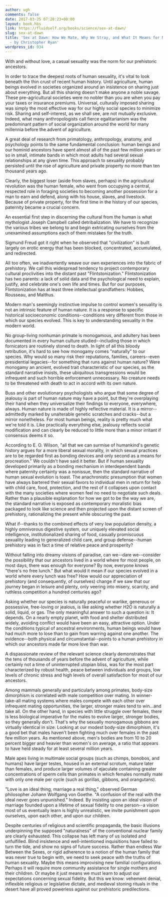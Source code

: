 ```yaml
---
author: ugh
comments: false
date: 2017-03-25 07:28:23+00:00
layout: book.hbs
link: https://fluidself.org/books/science/sex-at-dawn/
slug: sex-at-dawn
title: 'Sex at Dawn: How We Mate, Why We Stray, and What It Means for Modern Relationships
  - by Christopher Ryan'
wordpress_id: 934
---
```


With and without love, a casual sexuality was the norm for our prehistoric ancestors.

In order to trace the deepest roots of human sexuality, it's vital to look beneath the thin crust of recent human history. Until agriculture, human beings evolved in societies organized around an insistence on sharing just about everything. But all this sharing doesn't make anyone a noble savage. These pre-agricultural societies were no nobler than you are when you pay your taxes or insurance premiums. Universal, culturally imposed sharing was simply the most effective way for our highly social species to minimize risk. Sharing and self-interest, as we shall see, are not mutually exclusive. Indeed, what many anthropologists call fierce egalitarianism was the predominant pattern of social organization around the world for many millennia before the advent of agriculture.

A great deal of research from primatology, anthropology, anatomy, and psychology points to the same fundamental conclusion: human beings and our hominid ancestors have spent almost all of the past few million years or so in small, intimate bands in which most adults had several sexual relationships at any given time. This approach to sexuality probably persisted until the rise of agriculture and private property no more than ten thousand years ago.

Clearly, the biggest loser (aside from slaves, perhaps) in the agricultural revolution was the human female, who went from occupying a central, respected role in foraging societies to becoming another possession for a man to earn and defend, along with his house, slaves, and livestock. Because of private property, for the first time in the history of our species, paternity became a crucial concern.

An essential first step in discerning the cultural from the human is what mythologist Joseph Campbell called detribalization. We have to recognize the various tribes we belong to and begin extricating ourselves from the unexamined assumptions each of them mistakes for the truth.

Sigmund Freud got it right when he observed that "civilization" is built largely on erotic energy that has been blocked, concentrated, accumulated, and redirected.

All too often, we inadvertently weave our own experiences into the fabric of prehistory. We call this widespread tendency to project contemporary cultural proclivities into the distant past "Flintstonization." Flintstonization has two parents: a lack of solid data and the psychological need to explain, justify, and celebrate one's own life and times. But for our purposes, Flintstonization has at least three intellectual grandfathers: Hobbes, Rousseau, and Malthus.

Modern man's seemingly instinctive impulse to control women's sexuality is not an intrinsic feature of human nature. It is a response to specific historical socioeconomic conditions--conditions very different from those in which our species evolved. This is key to understanding sexuality in the modern world.

No group-living nonhuman primate is monogamous, and adultery has been documented in every human culture studied--including those in which fornicators are routinely stoned to death. In light of all this bloody retribution, it's hard to see how monogamy comes "naturally" to our species. Why would so many risk their reputations, families, careers--even presidential legacies--for something that runs against human nature? Were monogamy an ancient, evolved trait characteristic of our species, as the standard narrative insists, these ubiquitous transgressions would be infrequent and such horrible enforcement unnecessary. No creature needs to be threatened with death to act in accord with its own nature.

Buss and other evolutionary psychologists who argue that some degree of jealousy is part of human nature may have a point, but they're overplaying their hand when they universalize their findings to everyone, everywhere, always. Human nature is made of highly reflective material. It is a mirror--admittedly marked by unalterable genetic scratches and cracks--but a mirror nonetheless. For most human beings, reality is pretty much what we're told it is. Like practically everything else, jealousy reflects social modification and can clearly be reduced to little more than a minor irritant if consensus deems it so.

According to E. O. Wilson, "all that we can surmise of humankind's genetic history argues for a more liberal sexual morality, in which sexual practices are to be regarded first as bonding devices and only second as a means for procreation." We couldn't have said it better. But if human sexuality developed primarily as a bonding mechanism in interdependent bands where paternity certainty was a nonissue, then the standard narrative of human sexual evolution is toast. The anachronistic presumption that women have always bartered their sexual favors to individual men in return for help with child care, food, protection, and the rest of it collapses upon contact with the many societies where women feel no need to negotiate such deals. Rather than a plausible explanation for how we got to be the way we are, the standard narrative is exposed as contemporary moralistic bias packaged to look like science and then projected upon the distant screen of prehistory, rationalizing the present while obscuring the past.

What if--thanks to the combined effects of very low population density, a highly omnivorous digestive system, our uniquely elevated social intelligence, institutionalized sharing of food, casually promiscuous sexuality leading to generalized child care, and group defense--human prehistory was in fact a time of relative peace and prosperity?

Without falling into dreamy visions of paradise, can we--dare we--consider the possibility that our ancestors lived in a world where for most people, on most days, there was enough for everyone? By now, everyone knows "there's no free lunch." But what would it mean if our species evolved in a world where every lunch was free? How would our appreciation of prehistory (and consequently, of ourselves) change if we saw that our journey began in leisure and plenty, only veering into misery, scarcity, and ruthless competition a hundred centuries ago?

Asking whether our species is naturally peaceful or warlike, generous or possessive, free-loving or jealous, is like asking whether H2O is naturally a solid, liquid, or gas. The only meaningful answer to such a question is: It depends. On a nearly empty planet, with food and shelter distributed widely, avoiding conflict would have been an easy, attractive option. Under the conditions typical of ancestral environments, human beings would have had much more to lose than to gain from warring against one another. The evidence--both physical and circumstantial--points to a human prehistory in which our ancestors made far more love than war.

A dispassionate review of the relevant science clearly demonstrates that the tens of thousands of years before the advent of agriculture, while certainly not a time of uninterrupted utopian bliss, was for the most part characterized by robust health, peace between individuals and groups, low levels of chronic stress and high levels of overall satisfaction for most of our ancestors.

Among mammals generally and particularly among primates, body-size dimorphism is correlated with male competition over mating. In winner-take-all mating systems where males compete with each other over infrequent mating opportunities, the larger, stronger males tend to win…and take all. On the other hand, in species with little struggle over females, there is less biological imperative for the males to evolve larger, stronger bodies, so they generally don't. That's why the sexually monogamous gibbons are virtually identical in size. Looking at our modest body-size dimorphism, it's a good bet that males haven't been fighting much over females in the past few million years. As mentioned above, men's bodies are from 10 to 20 percent bigger and heavier than women's on average, a ratio that appears to have held steady for at least several million years.

Male apes living in multimale social groups (such as chimps, bonobos, and humans) have larger testes, housed in an external scrotum, mature later than females, and produce larger volumes of ejaculate containing greater concentrations of sperm cells than primates in which females normally mate with only one male per cycle (such as gorillas, gibbons, and orangutans).

"Love is an ideal thing, marriage a real thing," observed German philosopher Johann Wolfgang von Goethe. "A confusion of the real with the ideal never goes unpunished." Indeed. By insisting upon an ideal vision of marriage founded upon a lifetime of sexual fidelity to one person--a vision most of us eventually learn is highly unrealistic, we invite punishment upon ourselves, upon each other, and upon our children.

Despite centuries of religious and scientific propaganda, the basic illusions underpinning the supposed "naturalness" of the conventional nuclear family are clearly exhausted. This collapse has left many of us isolated and unfulfilled. Blind insistence and well-intentioned inquisitions have failed to turn the tide, and show no signs of future success. Rather than endless War Between the Sexes, or rigid adherence to a notion of the human family that was never true to begin with, we need to seek peace with the truths of human sexuality. Maybe this means improvising new familial configurations. Perhaps it will require more community assistance for single mothers and their children. Or maybe it just means we must learn to adjust our expectations concerning sexual fidelity. But this we know: vehement denial, inflexible religious or legislative dictate, and medieval stoning rituals in the desert have all proved powerless against our prehistoric predilections.
